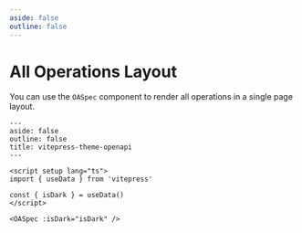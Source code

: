 ```yaml
---
aside: false
outline: false
---
```


# All Operations Layout

You can use the `OASpec` component to render all operations in a single page layout.

```vue
---
aside: false
outline: false
title: vitepress-theme-openapi
---

<script setup lang="ts">
import { useData } from 'vitepress'

const { isDark } = useData()
</script>

<OASpec :isDark="isDark" />
```

